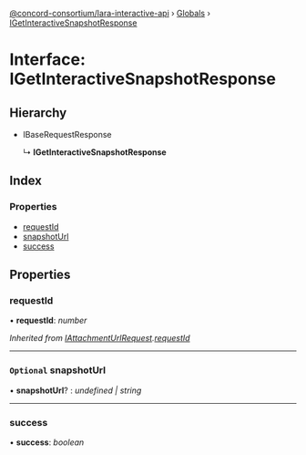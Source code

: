 [@concord-consortium/lara-interactive-api](../README.md) › [Globals](../globals.md) › [IGetInteractiveSnapshotResponse](igetinteractivesnapshotresponse.md)

# Interface: IGetInteractiveSnapshotResponse

## Hierarchy

* IBaseRequestResponse

  ↳ **IGetInteractiveSnapshotResponse**

## Index

### Properties

* [requestId](igetinteractivesnapshotresponse.md#requestid)
* [snapshotUrl](igetinteractivesnapshotresponse.md#optional-snapshoturl)
* [success](igetinteractivesnapshotresponse.md#success)

## Properties

###  requestId

• **requestId**: *number*

*Inherited from [IAttachmentUrlRequest](iattachmenturlrequest.md).[requestId](iattachmenturlrequest.md#requestid)*

___

### `Optional` snapshotUrl

• **snapshotUrl**? : *undefined | string*

___

###  success

• **success**: *boolean*

